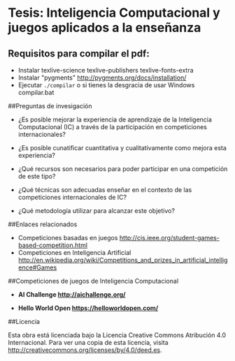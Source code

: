 Tesis: Inteligencia Computacional y juegos aplicados a la enseñanza
======

## Requisitos para compilar el pdf:
- Instalar texlive-science texlive-publishers texlive-fonts-extra
- Instalar "pygments" http://pygments.org/docs/installation/
- Ejecutar `./compilar` o si tienes la desgracia de usar Windows compilar.bat

##Preguntas de invesigación

* ¿Es posible mejorar la experiencia de aprendizaje de la Inteligencia Computacional (IC) a través de la participación en competiciones internacionales?

* ¿Es posible cunatificar cuantitativa y cualitativamente como mejora esta experiencia?

* ¿Qué recursos son necesarios para poder participar en una competición de este tipo?

* ¿Qué técnicas son adecuadas enseñar en el contexto de las competiciones internacionales de IC?

* ¿Qué metodología utilizar para alcanzar este objetivo?


##Enlaces relacionados

* Competiciones basadas en juegos
http://cis.ieee.org/student-games-based-competition.html
* Competiciones en Inteligencia Artificial
http://en.wikipedia.org/wiki/Competitions_and_prizes_in_artificial_intelligence#Games


##Competiciones de juegos de Inteligencia Computacional

* **AI Challenge</b> http://aichallenge.org/**

* **Hello World Open</b> https://helloworldopen.com/**


##Licencia

Esta obra está licenciada bajo la Licencia Creative Commons Atribución 4.0 Internacional. Para ver una copia de esta licencia, visita http://creativecommons.org/licenses/by/4.0/deed.es.
